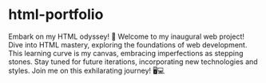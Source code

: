 # html-portfolio
Embark on my HTML odyssey! 🚀  Welcome to my inaugural web project! Dive into HTML mastery, exploring the foundations of web development. This learning curve is my canvas, embracing imperfections as stepping stones. Stay tuned for future iterations, incorporating new technologies and styles. Join me on this exhilarating journey! 🖥️💻 
